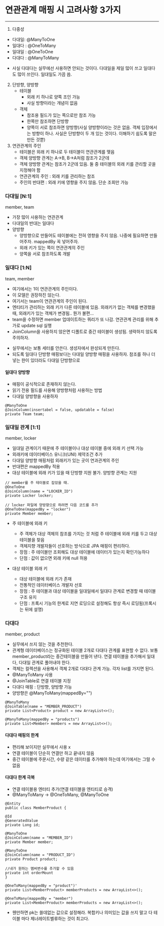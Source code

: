 # 연관관계 매핑 시 고려사항 3가지
___
1. 다중성
  - 다대일: @ManyToOne
  - 일대다 : @OneToMany
  - 일대일 : @OneToOne
  - 다대다 : @ManyToMany
  * 사실 다대다는 실무에선 사용하면 안되는 것이다. 다대일을 제일 많이 쓰고 일대다도 많이 쓰인다. 일대일도 가끔 씀.
2. 단방향, 양방향
   - 테이블 
     - 외래 키 하나로 양쪽 조인 가능
     - 사실 방향이라는 개념이 없음
   - 객체
     - 참조용 필드가 있는 쪽으로만 참조 가능
     - 한쪽만 참조하면 단방향
     - 양쪽이 서로 참조하면 양방향(사실 양방향이라는 것은 없음. 객체 입장에서는 방향이 하나. 사실은 단방향이 두 개 있는 것이다. 이해하기 쉽도록 말은 만든 것뿐)
3. 연관관계의 주인
   - 테이블은 외래 키 하나로 두 테이블이 연관관계를 맺음
   - 객체 양방향 관계는 A->B, B->A처럼 참조가 2군데
   - 객체 양방향 관계는 참조가 2군데 있음. 둘 중 테이블의 외래 키를 관리할 곳을 지정해야 함
   - 연관관계의 주인 : 외래 키를 관리하는 참조
   - 주인의 반대편 : 외래 키에 영향을 주지 않음. 단순 조회만 가능

### 다대일 [N:1]
member, team
- 가장 많이 사용하는 연관관계
- 다대일의 반대는 일대다
- 양방향
  - 양방향으로 만들어도 테이블에는 전혀 영향을 주지 않음. 나중에 필요하면 만들어주자. mappedBy 꼭 넣어주자.
  - 외래 키가 있는 쪽이 연관관계의 주인
  - 양쪽을 서로 참조하도록 개발

### 일대다 [1:N]
team, member
- 여기에서는 1이 연관관계의 주인이다.
- 이 모델은 권장하진 않는다.
- 여기서는 team이 연관관계의 주인이 된다.
- 엔티티가 관리하는 외래 키가 다른 테이블에 있음. 외래키가 없는 객체를 변경했을 때, 외래키가 있는 객체가 변경됨.. 뭔가 불편...
- team을 수정하면 member 업데이트하는 쿼리가 또 나감. 연관관계 관리를 위해 추가로  update sql 실행
- JoinColumn을 사용하지 않은면 디폴트로 중간 테이블이 생성됨. 생략하지 않도록 주의하자.

* 실무에서는 보통 세터를 안쓴다. 생성자에서 완성되게 만든다.
* 되도록 일대다 단방향 매핑보다는 다대일 양방향 매핑을 사용하자. 참조를 하나 더 넣는 한이 있더라도 다대일 단방향으로

#### 일대다 양방향
- 매핑이 공식적으로 존재하지 않는다.
- 읽기 전용 필드를 사용해 양방향처럼 사용하는 방법
- 다대일 양방향을 사용하자
```agsl
@ManyToOne
@JoinColumn(insertabel = false, updatable = false)
private Team team;
```

### 일대일 관계 [1:1]
member, locker
- 일대일 관계이기 때문에 주 테이블이나 대상 테이블 중에 외래 키 선택 가능
- 외래키에 데이터베이스 유니크(UNI) 제약조건 추가
- 다대일 양방향 매핑처럼 외래키가 있는 곳이 연과관계의 주인
- 반대편은 mappedBy 적용
- 대상 테이블에 외래 키가 있을 때 단방향 지원 불가. 양방향 관계는 지원
```agsl
// member를 주 테이블로 잡았을 때.
@OneToOne
@JoinColumn(name = "LOCKER_ID")
private Locker locker;

// locker 파일에 양방향으로 하려면 다음 코드를 추가
@OneToOne(mappedBy = "locker")
private Member member;
```

- 주 테이블에 외래 키 
  - 주 객체가 대상 객체의 참조를 가지는 것 처럼 주 테이블에 외래 키를 두고 대상 테이블을 찾음
  - 객체지향 개발자들이 선호하는 방식으로 JPA 매핑이 편리하다.
  - 장점 : 주 테이블만 조회해도 대상 테이블에 데이터가 있는지 확인가능하다
  - 단점 : 값이 없으면 외래 키에 null 허용

- 대상 테이블 외래 키
  - 대상 테이블에 외래 키가 존재
  - 전통적인 데이터베이스 개발자 선호
  - 장점 : 주 테이블과 대상 테이블을 일대일에서 일대다 관계로 변경할 때 테이블 구조 유지
  - 단점 : 프록시 기능의 한계로 지연 로딩으로 설정해도 항상 즉시 로딩됨(프록시는 뒤에 설명) 

### 다대다
member, product
- 실무에서 쓰지 않는 것을 추천한다.
- 관계형 데이터베이스는 정규화된 테이블 2개로 다대다 관계를 표현할 수 없다. 보통 member_product라는 중간테이블을 만들어 낸다. 연결 테이블을 추가해서 일대다, 다대일 관계로 풀어내야 한다.
- 객체는 컬렉션을 사용해서 객체 2개로 다대다 관계 가능. 각자 list를 가지면 된다.
- @ManyToMany 사용
- @JoinTable로 연결 테이블 지정
- 다대다 매핑 : 단방향, 양방향 가능
- 양방향은 @ManyToMany(mappedBy="")
```agsl
@ManyToMany
@JoinTable(name = "MEMBER_PRODUCT")
private List<Product> product = new ArrayList<>();
    
@ManyToMany(mappedBy = "products")
private List<Member> members = new ArrayList<>();
```

#### 다대다 매핑의 한계
- 편리해 보이지만 실무에서 사용 x
- 연결 테이블이 단순히 연결만 하고 끝내지 않음
- 중간 테이블에 주문시간, 수량 같은 데이터를 추가해야 하는데 여기에서는 그럴 수 없음

#### 다대다 한계 극복
- 연결 테이블용 엔터티 추가(연결 테이블을 엔티티로 승격)
- @ManyToMany -> @OneToMany, @ManyToOne
```agsl
@Entity
public class MemberProduct {

@Id
@GeneratedValue
private Long id;

@ManyToOne
@JoinColumn(name = "MEMBER_ID")
private Member member;

@ManyToOne
@JoinColumn(name = "PRODUCT_ID")
private Product product;

//내가 원하는 멤버변수를 추가할 수 있음
private int orderMount
}

@OneToMany(mappedBy = "product")'
private List<MemberProduct> memberProducts = new ArrayList<>();

@OneToMany(mappedBy = "member")
private List<MemberProduct> memberProducts = new ArrayList<>();

```

* 웬만하면 pk는 쓸데없는 값으로 설정해라. 복합키나 의미있는 값을 쓰지 말고 다 테이블 마다 제너레이트벨류하는 것이 최고다.
